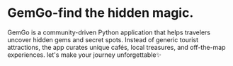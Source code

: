 # GemGo-find the hidden magic.
 GemGo is a community-driven Python application that helps travelers uncover hidden gems and secret spots. Instead of generic tourist attractions, the app curates unique cafés, local treasures, and off-the-map experiences. let's make your journey unforgettable✨
